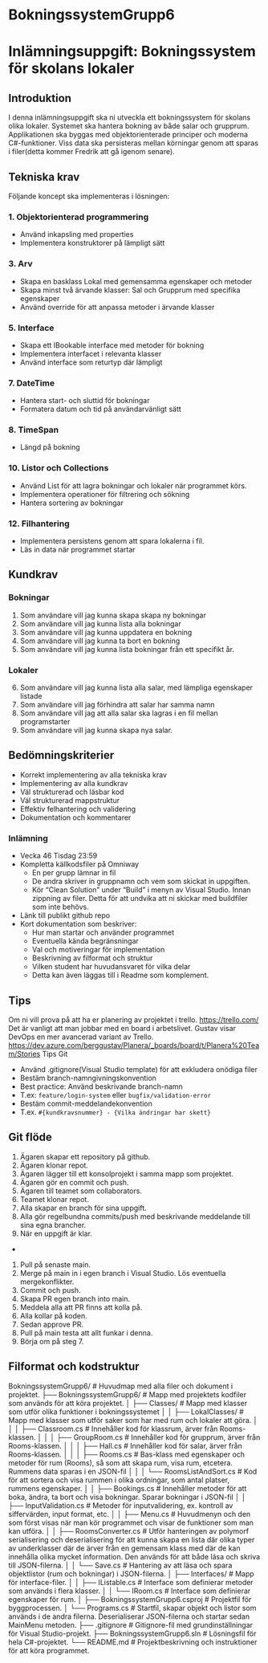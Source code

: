 # BokningssystemGrupp6


# Inlämningsuppgift: Bokningssystem för skolans lokaler

## Introduktion
I denna inlämningsuppgift ska ni utveckla ett bokningssystem för skolans olika lokaler.
Systemet ska hantera bokning av både salar och grupprum. Applikationen ska byggas med
objektorienterade principer och moderna C#-funktioner. Viss data ska persisteras mellan
körningar genom att sparas i filer(detta kommer Fredrik att gå igenom senare).

## Tekniska krav
Följande koncept ska implementeras i lösningen:

### 1. Objektorienterad programmering
  - Använd inkapsling med properties
  - Implementera konstruktorer på lämpligt sätt

### 3. Arv
  - Skapa en basklass Lokal med gemensamma egenskaper och metoder
  - Skapa minst två ärvande klasser: Sal och Grupprum med specifika egenskaper
  - Använd override för att anpassa metoder i ärvande klasser

### 5. Interface
  - Skapa ett IBookable interface med metoder för bokning
  - Implementera interfacet i relevanta klasser
  - Använd interface som returtyp där lämpligt

### 7. DateTime
  - Hantera start- och sluttid för bokningar
  - Formatera datum och tid på användarvänligt sätt

### 8. TimeSpan
  - Längd på bokning

### 10. Listor och Collections
  - Använd List<T> för att lagra bokningar och lokaler när programmet körs.
  - Implementera operationer för filtrering och sökning
  - Hantera sortering av bokningar

### 12. Filhantering
  - Implementera persistens genom att spara lokalerna i fil.
  - Läs in data när programmet startar


## Kundkrav

### Bokningar
  1. Som användare vill jag kunna skapa skapa ny bokningar
  2. Som användare vill jag kunna lista alla bokningar
  3. Som användare vill jag kunna uppdatera en bokning
  4. Som användare vill jag kunna ta bort en bokning
  5. Som användare vill jag kunna lista bokningar från ett specifikt år.

### Lokaler
  6. Som användare vill jag kunna lista alla salar, med lämpliga egenskaper listade
  7. Som användare vill jag förhindra att salar har samma namn
  8. Som användare vill jag att alla salar ska lagras i en fil mellan programstarter
  9. Som användare vill jag kunna skapa nya salar.

## Bedömningskriterier
  * Korrekt implementering av alla tekniska krav
  * Implementering av alla kundkrav
  * Väl strukturerad och läsbar kod
  * Väl strukturerad mappstruktur
  * Effektiv felhantering och validering
  * Dokumentation och kommentarer
### Inlämning
  * Vecka 46 Tisdag 23:59
  * Kompletta källkodsfiler på Omniway
    - En per grupp lämnar in fil
    - De andra skriver in gruppnamn och vem som skickat in uppgiften.
    - Kör “Clean Solution” under “Build” i menyn av Visual Studio. Innan zippning av filer. Detta för att undvika att ni skickar med buildfiler som inte behövs.
  * Länk till publikt github repo
  * Kort dokumentation som beskriver:
    - Hur man startar och använder programmet
    - Eventuella kända begränsningar
    - Val och motiveringar för implementation
    - Beskrivning av filformat och struktur
    - Vilken student har huvudansvaret för vilka delar
    - Detta kan även läggas till i Readme som komplement.

## Tips
Om ni vill prova på att ha er planering av projektet i trello. https://trello.com/ Det är vanligt att man jobbar med en board i arbetslivet. Gustav visar DevOps en mer avancerad variant av Trello. https://dev.azure.com/berggustav/Planera/_boards/board/t/Planera%20Team/Stories
Tips Git
- Använd .gitignore(Visual Studio template) för att exkludera onödiga filer
- Bestäm branch-namngivningskonvention
- Best practice: Använd beskrivande branch-namn
- T.ex: `feature/login-system` eller `bugfix/validation-error`
- Bestäm commit-meddelandekonvention
- T.ex. `#{kundkravsnummer} - {Vilka ändringar har skett}`

## Git flöde
1. Ägaren skapar ett repository på github.
2. Ägaren klonar repot.
3. Ägaren lägger till ett konsolprojekt i samma mapp som projektet.
4. Ägaren gör en commit och push.
5. Ägaren till teamet som collaborators.
6. Teamet klonar repot.
7. Alla skapar en branch för sina uppgift.
8. Alla gör regelbundna commits/push med beskrivande meddelande till sina egna
brancher.
9. När en uppgift är klar.
-
1. Pull på senaste main.
2. Merge på main in i egen branch i Visual Studio. Lös eventuella
mergekonflikter.
3. Commit och push.
4. Skapa PR egen branch into main.
5. Meddela alla att PR finns att kolla på.
6. Alla kollar på koden.
7. Sedan approve PR.
8. Pull på main testa att allt funkar i denna.
9. Börja om på steg 7.






## Filformat och kodstruktur
BokningssystemGrupp6/                # Huvudmap med alla filer och dokument i projektet. 
├── BokningssystemGrupp6/            # Mapp med projektets kodfiler som används för att köra projektet.
│   ├── Classes/                     # Mapp med klasser som utför olika funktioner i bokningssystemet
│   │   ├── LokalClasses/            # Mapp med klasser som utför saker som har med rum och lokaler att göra.
│   │   │   ├── Classroom.cs         # Innehåller kod för klassrum, ärver från Rooms-klassen.
│   │   │   ├── GroupRoom.cs         # Innehåller kod för grupprum, ärver från Rooms-klassen.
│   │   │   ├── Hall.cs              # Innehåller kod för salar, ärver från Rooms-klassen.
│   │   │   ├── Rooms.cs             # Bas-klass med egenskaper och metoder för rum (Rooms), så som att skapa rum, visa rum, etcetera. Rummens data sparas i en JSON-fil
│   │   │   └── RoomsListAndSort.cs  # Kod för att sortera och visa rummen i olika ordningar, som antal platser, rummens egenskaper.
│   │   ├── Bookings.cs              # Innehåller metoder för att boka, ändra, ta bort och visa bokningar. Sparar bokningar i JSON-fil
│   │   ├── InputValidation.cs       # Metoder för inputvalidering, ex. kontroll av siffervärden, input format, etc.
│   │   ├── Menu.cs                  # Huvudmenyn och den som först visas när man kör programmet och visar de funktioner som man kan utföra.
│   │   ├── RoomsConverter.cs        # Utför hanteringen av polymorf serialisering och deserialisering för att kunna skapa en lista där olika typer av underklasser där de ärver från en gemensam klass med där de kan innehålla olika mycket information. Den används för att både läsa och skriva till JSON-filerna.
│   │   └── Save.cs                  # Hantering av att läsa och spara objektlistor (rum och bokningar) i JSON-filerna.
│   ├── Interfaces/                  # Mapp för interface-filer.
│   │   ├── IListable.cs             # Interface som definierar metoder som används i flera klasser.
│   │   └── IRoom.cs                 # Interface som definierar egenskaper för rum.
│   ├── BokningssystemGrupp6.csproj  # Projektfil för byggprocessen.
│   └── Programs.cs                  # Startfil, skapar objekt och listor som används i de andra filerna. Deserialiserar JSON-filerna och startar sedan MainMenu metoden.
├── .gitignore                       # Gitignore-fil med grundinställningar för Visual Studio-projekt.
├── BokningssystemGrupp6.sln         # Lösningsfil för hela C#-projektet.
└── README.md                        # Projektbeskrivning och instruktioner för att köra programmet.





